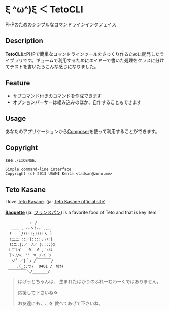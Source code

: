 ξ ^ω^)ξ ＜ TetoCLI
=====================

PHPのためのシンプルなコマンドラインインタフェイス

Description
-----------

**TetoCLI**はPHPで簡単なコマンドラインツールをさっくり作るために開発したライブラリです。ギョームで利用するためにエイヤーで書いた処理をクラスに分けてテストを書いたらこんな感じになりました。

Feature
-------

 * サブコマンド付きのコマンドを作成できます
 * オプションパーサーは組み込みのほか、自作することもできます

Usage
-----

あなたのアプリケーションから[Composer](https://getcomposer.org/)を使って利用することができます。

Copyright
---------

see `./LICENSE`.

    Simple command-line interface
    Copyright (c) 2013 USAMI Kenta <tadsan@zonu.me>

Teto Kasane
-----------

I love [Teto Kasane](http://utau.wikia.com/wiki/Teto_Kasane). (ja: [Teto Kasane official site](http://kasaneteto.jp/))

**[Baguette](http://en.wikipedia.org/wiki/Baguette)** (ja: [フランスパン](http://ja.wikipedia.org/wiki/%E3%83%95%E3%83%A9%E3%83%B3%E3%82%B9%E3%83%91%E3%83%B3)) is a favorite food of Teto and that is key item.

```
　　　　　 　r /
　 ＿＿ , --ヽ!-- .､＿
　! 　｀/::::;::::ヽ l
　!二二!::／}::::丿ハﾆ|
　!ﾆニ.|:／　ﾉ／ }::::}ｺ
　L二lイ　　0´　0 ,':ﾉｺ
　lヽﾉ/ﾍ､ ''　▽_ノイ ソ
 　ソ´ ／}｀ｽ /￣￣￣￣/
　　　.(_:;つ/  0401 /　ｶﾀｶﾀ
 ￣￣￣￣￣＼/＿＿＿＿/
```

> ばげっとちゃんは、
> 生まれたばかりのふれーむわーくではありません。
>
> 応援して下さいね☆
>
> お友達にもここを
> 教へてあげて下さいね。
